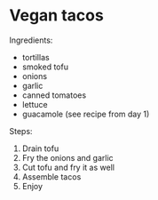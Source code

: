 # Vegan tacos

Ingredients:
- tortillas
- smoked tofu
- onions
- garlic
- canned tomatoes
- lettuce
- guacamole (see recipe from day 1)


Steps:
1. Drain tofu
2. Fry the onions and garlic
3. Cut tofu and fry it as well
4. Assemble tacos
5. Enjoy
